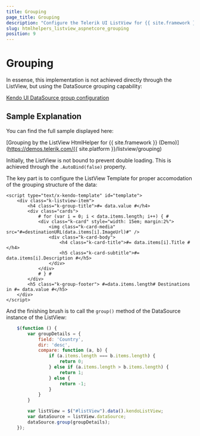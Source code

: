 ```yaml
---
title: Grouping
page_title: Grouping
description: "Configure the Telerik UI ListView for {{ site.framework }} to implement grouping functionality."
slug: htmlhelpers_listview_aspnetcore_grouping
position: 9
---
```


# Grouping

In essense, this implementation is not achieved directly through the ListView, but using the DataSource grouping capability:

[Kendo UI DataSource group configuration](https://docs.telerik.com/kendo-ui/api/javascript/data/datasource/configuration/group)

## Sample Explanation

You can find the full sample displayed here:

[Grouping by the ListView HtmlHelper for {{ site.framework }} (Demo)](https://demos.telerik.com/{{ site.platform }}/listview/grouping)

Initially, the ListView is not bound to prevent double loading. This is achieved through the `.AutoBind(false)` property.

The key part is to configure the ListView Template for proper accomodation of the grouping structure of the data:

```JS Template
<script type="text/x-kendo-template" id="template">
    <div class="k-listview-item">
        <h4 class="k-group-title">#= data.value #</h4>
        <div class="cards">
            # for (var i = 0; i < data.items.length; i++) { #
            <div class="k-card" style="width: 15em; margin:2%">
                <img class="k-card-media" src="#=destinationURL(data.items[i].ImageUrl)#" />
                <div class="k-card-body">
                    <h4 class="k-card-title">#= data.items[i].Title #</h4>
                    <h5 class="k-card-subtitle">#= data.items[i].Description #</h5>
                </div>
            </div>
            # } #
        </div>
        <h5 class="k-group-footer"> #=data.items.length# Destinations in #= data.value #</h5>
    </div>
</script>
```
And the finishing brush is to call the `group()` method of the DataSource instance of the ListView:

```JavaScript
    $(function () {
        var groupDetails = {
            field: 'Country',
            dir: 'desc',
            compare: function (a, b) {
                if (a.items.length === b.items.length) {
                    return 0;
                } else if (a.items.length > b.items.length) {
                    return 1;
                } else {
                    return -1;
                }
            }
        }

        var listView = $("#listView").data().kendoListView;
        var dataSource = listView.dataSource;
        dataSource.group(groupDetails);
    });
```
